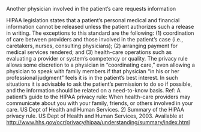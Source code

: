 Another physician involved in the patient’s care requests information

HIPAA legislation states that a patient’s personal medical and financial information cannot be released
unless the patient authorizes such a release in writing. The exceptions to this standard are the following:
(1) coordination of care between providers and those involved in the patient’s case (i.e., caretakers, nurses, consulting physicians); (2) arranging payment for medical services rendered; and (3) health-care operations such as evaluating a provider or system’s competency or quality. The privacy rule allows some discretion to a physician in “coordinating care,” even allowing a physician to speak with family members if that physician “in his or her professional judgment” feels it is in the patient’s best interest. In such situations
it is advisable to ask the patient’s permission to do so if possible, and the information should be related on
a need-to-know basis.
Ref: A patient’s guide to the HIPAA privacy rule: When health-care providers may communicate about you with your family, friends, or others involved in your care. US Dept of Health and Human Services. 2) Summary of the HIPAA privacy rule.
US Dept of Health and Human Services, 2003. Available at
http://www.hhs.gov/ocr/privacy/hipaa/understanding/summary/index.html